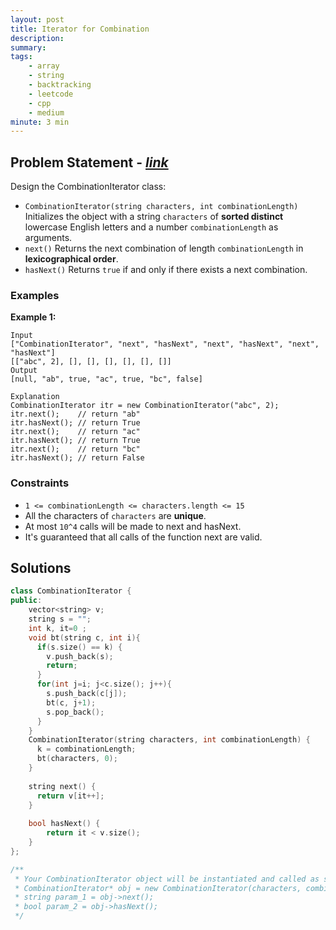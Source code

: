 ```yaml
---
layout: post
title: Iterator for Combination
description: 
summary:
tags:
    - array
    - string
    - backtracking
    - leetcode
    - cpp
    - medium
minute: 3 min
---
```


## Problem Statement - [*link*](https://leetcode.com/problems/iterator-for-combination)  

Design the CombinationIterator class:

+ `CombinationIterator(string characters, int combinationLength)` Initializes the object with a string `characters` of **sorted distinct** lowercase English letters and a number `combinationLength` as arguments.
+ `next()` Returns the next combination of length `combinationLength` in **lexicographical order**.
+ `hasNext()` Returns `true` if and only if there exists a next combination.

### Examples

**Example 1:**    
```
Input
["CombinationIterator", "next", "hasNext", "next", "hasNext", "next", "hasNext"]
[["abc", 2], [], [], [], [], [], []]
Output
[null, "ab", true, "ac", true, "bc", false]

Explanation
CombinationIterator itr = new CombinationIterator("abc", 2);
itr.next();    // return "ab"
itr.hasNext(); // return True
itr.next();    // return "ac"
itr.hasNext(); // return True
itr.next();    // return "bc"
itr.hasNext(); // return False
```

### Constraints
+ `1 <= combinationLength <= characters.length <= 15`
+ All the characters of `characters` are **unique**.
+ At most `10^4` calls will be made to next and hasNext.
+ It's guaranteed that all calls of the function next are valid.

## Solutions

```cpp
class CombinationIterator {
public:
    vector<string> v;
    string s = "";
    int k, it=0 ;
    void bt(string c, int i){
      if(s.size() == k) {
        v.push_back(s);
        return;
      }
      for(int j=i; j<c.size(); j++){
        s.push_back(c[j]);
        bt(c, j+1);
        s.pop_back();
      }
    }
    CombinationIterator(string characters, int combinationLength) {
      k = combinationLength;
      bt(characters, 0);
    }
    
    string next() {
      return v[it++];
    }
    
    bool hasNext() {
        return it < v.size();
    }
};

/**
 * Your CombinationIterator object will be instantiated and called as such:
 * CombinationIterator* obj = new CombinationIterator(characters, combinationLength);
 * string param_1 = obj->next();
 * bool param_2 = obj->hasNext();
 */
```

